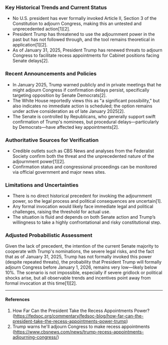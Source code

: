 ### Key Historical Trends and Current Status

- No U.S. president has ever formally invoked Article II, Section 3 of the Constitution to adjourn Congress, making this an untested and unprecedented action[1][2].
- President Trump has threatened to use the adjournment power in the past but has not followed through, and the tool remains theoretical in application[1][2].
- As of January 31, 2025, President Trump has renewed threats to adjourn Congress to facilitate recess appointments for Cabinet positions facing Senate delays[2].

### Recent Announcements and Policies

- In January 2025, Trump warned publicly and in private meetings that he might adjourn Congress if confirmation delays persist, specifically targeting opposition by Senate Democrats[2].
- The White House reportedly views this as "a significant possibility," but also indicates no immediate action is scheduled; the option remains under active consideration as of late January 2025[2].
- The Senate is controlled by Republicans, who generally support swift confirmation of Trump's nominees, but procedural delays—particularly by Democrats—have affected key appointments[2].

### Authoritative Sources for Verification

- Credible outlets such as CBS News and analyses from the Federalist Society confirm both the threat and the unprecedented nature of the adjournment power[1][2].
- Confirmation status and congressional proceedings can be monitored via official government and major news sites.

### Limitations and Uncertainties

- There is no direct historical precedent for invoking the adjournment power, so the legal process and political consequences are uncertain[1].
- Any formal invocation would likely face immediate legal and political challenges, raising the threshold for actual use.
- The situation is fluid and depends on both Senate action and Trump’s willingness to take a highly confrontational and risky constitutional step.

### Adjusted Probabilistic Assessment

Given the lack of precedent, the intention of the current Senate majority to cooperate with Trump's nominations, the severe legal risks, and the fact that as of January 31, 2025, Trump has not formally invoked this power (despite repeated threats), the probability that President Trump will formally adjourn Congress before January 1, 2026, remains very low—likely below 10%. The scenario is not impossible, especially if severe gridlock or political shocks arise, but all observable trends and incentives point away from formal invocation at this time[1][2].

---

#### References

1. How Far Can the President Take the Recess Appointments Power? (https://fedsoc.org/commentary/fedsoc-blog/how-far-can-the-president-take-the-recess-appointments-power-trump)
2. Trump warns he'll adjourn Congress to make recess appointments (https://www.cbsnews.com/news/trump-recess-appointments-adjourning-congress/)